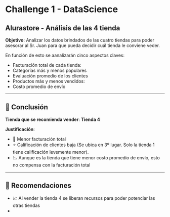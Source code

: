 # Challenge 1 - DataScience
## Alurastore - Análisis de las 4 tienda

**Objetivo**: Analizar los datos brindados de las cuatro tiendas para poder asesorar al Sr. Juan para que pueda decidir cuál tienda le conviene veder.

En función de esto se aanalizarán cinco aspectos claves:

- Facturación total de cada tienda: 
- Categorías más y menos populares
- Evaluación promedio de los clientes
- Productos más y menos vendidos:
- Costo promedio de envío

---


## 📌 Conclusión 
**Tienda que se recomienda vender**: **Tienda 4**  

**Justificación**:  
- 🚩  Menor facturación total      
- ⭐  Calificación de clientes baja (Se ubica en 3º lugar. Solo la tienda 1 tiene calificación levemente menor).
- 📉  Aunque es la tienda que tiene menor costo promedio de envío, esto no compensa con la facturación total

---

## 📌 Recomendaciones
- 📈 Al vender la tienda 4 se liberan recursos para poder potenciar las otras tiendas
- 
